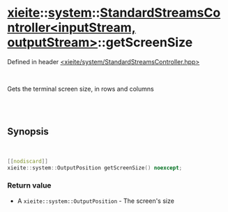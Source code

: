 # [xieite](../../xieite.md)::[system](../../system.md)::[StandardStreamsController<inputStream, outputStream>](../StandardStreamsController.md)::getScreenSize
Defined in header [<xieite/system/StandardStreamsController.hpp>](../../../include/xieite/system/StandardStreamsController.hpp)

<br/>

Gets the terminal screen size, in rows and columns

<br/><br/>

## Synopsis

<br/>

```cpp
[[nodiscard]]
xieite::system::OutputPosition getScreenSize() noexcept;
```
### Return value
- A `xieite::system::OutputPosition` - The screen's size
